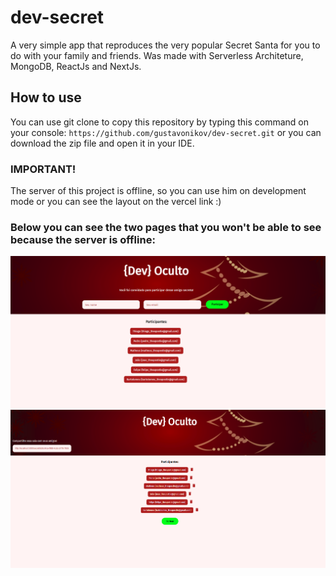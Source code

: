 # dev-secret
A very simple app that reproduces the very popular Secret Santa for you to do with your family and friends. Was made with Serverless Architeture, MongoDB, ReactJs and NextJs.

## How to use
You can use git clone to copy this repository by typing this command on your console:
`` https://github.com/gustavonikov/dev-secret.git ``
or you can download the zip file and open it in your IDE.

### IMPORTANT!
The server of this project is offline, so you can use him on development mode or you can see the layout on the vercel link :)<br />

### Below you can see the two pages that you won't be able to see because the server is offline:

![participants-page](/frontend/public/images/participants-page.png)
<br />
![admin-page](/frontend/public/images/admin-page.png)
